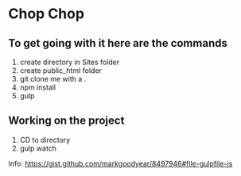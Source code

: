 # Chop Chop

## To get going with it here are the commands

1. create directory in Sites folder
2. create public_html folder
3. git clone me with a .
4. npm install
5. gulp

## Working on the project

1. CD to directory
2. gulp watch

Info: https://gist.github.com/markgoodyear/8497946#file-gulpfile-js